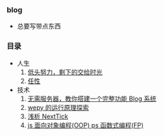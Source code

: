 ### blog
- 总要写带点东西
### 目录
- 人生
  1. [低头努力，剩下的交给时光](https://github.com/loo41/Blog/issues/1)
  2. [任性](https://github.com/loo41/Blog/issues/6)
- 技术
  1. [无需服务器，教你搭建一个完整功能 Blog 系统](https://github.com/loo41/Blog/issues/2)
  2. [wepy 的运行原理探索](https://github.com/loo41/Blog/issues/3)
  3. [浅析 NextTick](https://github.com/loo41/Blog/issues/4)
  4. [js 面向对象编程(OOP) ps 函数式编程(FP)](https://github.com/loo41/Blog/issues/5)
